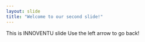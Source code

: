 ```yaml
---
layout: slide
title: "Welcome to our second slide!"
---
```

This is INNOVENTU slide
Use the left arrow to go back!
